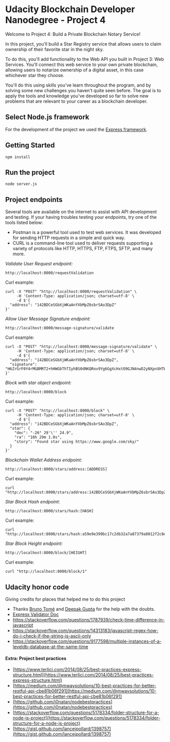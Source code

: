 # Udacity Blockchain Developer Nanodegree - Project 4


Welcome to Project 4: Build a Private Blockchain Notary Service!

In this project, you'll build a Star Registry service that allows users to claim ownership of their favorite star in the night sky.

To do this, you'll add functionality to the Web API you built in Project 3: Web Services. You'll connect this web service to your own private blockchain, allowing users to notarize ownership of a digital asset, in this case whichever star they choose.

You'll do this using skills you've learn throughout the program, and by solving some new challenges you haven't quite seen before. The goal is to apply the tools and knowledge you've developed so far to solve new problems that are relevant to your career as a blockchain developer.

## Select Node.js framework

For the development of the project we used the [Express framework](https://expressjs.com/).

## Getting Started

```
npm install
```

## Run the project

```
node server.js 
```

## Project endpoints

Several tools are available on the internet to assist with API development and testing. If your having troubles testing your endpoints, try one of the tools listed below:

* Postman is a powerful tool used to test web services. It was developed for sending HTTP requests in a simple and quick way.
* CURL is a command-line tool used to deliver requests supporting a variety of protocols like HTTP, HTTPS, FTP, FTPS, SFTP, and many more.


_Validate User Request endpoint:_
```
http://localhost:8000/requestValidation
```

Curl example:
```
curl -X "POST" "http://localhost:8000/requestValidation" \
     -H 'Content-Type: application/json; charset=utf-8' \
     -d $'{
  "address": "142BDCeSGbXjWKaAnYXbMpZ6sbrSAo3DpZ"
}'
```

_Allow User Message Signature endpoint:_
```
http://localhost:8000/message-signature/validate
```

Curl example:
```
curl -X "POST" "http://localhost:8000/message-signature/validate" \
     -H 'Content-Type: application/json; charset=utf-8' \
     -d $'{
  "address": "142BDCeSGbXjWKaAnYXbMpZ6sbrSAo3DpZ",
  "signature": "H6ZrGrF0Y4rMGBMRT2+hHWGbThTIyhBS0dNKQRov9Yg6GgXcHxtO9GJN4nwD2yNXpnXHTWU9i+qdw5vpsooryLU="
}'
```

_Block with star object endpoint:_
```
http://localhost:8000/block
```

Curl example:
```
curl -X "POST" "http://localhost:8000/block" \
     -H 'Content-Type: application/json; charset=utf-8' \
     -d $'{
  "address": "142BDCeSGbXjWKaAnYXbMpZ6sbrSAo3DpZ",
  "star": {
    "dec": "-26° 29'\'' 24.9",
    "ra": "16h 29m 1.0s",
    "story": "Found star using https://www.google.com/sky/"
  }
}'
```

_Blockchain Wallet Address endpoint:_
```
http://localhost:8000/stars/address:[ADDRESS]
```

Curl example:
```
curl "http://localhost:8000/stars/address:142BDCeSGbXjWKaAnYXbMpZ6sbrSAo3DpZ"
```

_Star Block Hash endpoint:_
```
http://localhost:8000/stars/hash:[HASH]
```

Curl example:
```
curl "http://localhost:8000/stars/hash:a59e9e399bc17c2db32a7a87379a8012f2c8e08dd661d7c0a6a4845d4f3ffb9f"
```

_Star Block Height endpoint:_
```
http://localhost:8000/block/[HEIGHT]
```

Curl example:
```
curl "http://localhost:8000/block/1"
```

## Udacity honor code

Giving credits for places that helped me to do this project

- Thanks  [Bruno Tomé](https://github.com/ibrunotome) and [Deepak Gupta](https://github.com/deepakmits) for the help with the doubts.
- [Express Validator Doc](https://express-validator.github.io/docs/custom-validators-sanitizers.html)
- https://stackoverflow.com/questions/1787939/check-time-difference-in-javascript
- https://stackoverflow.com/questions/14313183/javascript-regex-how-do-i-check-if-the-string-is-ascii-only
- https://stackoverflow.com/questions/9177598/multiple-instances-of-a-leveldb-database-at-the-same-time

#### Extra: Project best practices

- [https://www.terlici.com/2014/08/25/best-practices-express-structure.html](https://www.terlici.com/2014/08/25/best-practices-express-structure.html)
- [https://medium.com/@mwaysolutions/10-best-practices-for-better-restful-api-cbe81b06f291](https://medium.com/@mwaysolutions/10-best-practices-for-better-restful-api-cbe81b06f291)
- [https://github.com/i0natan/nodebestpractices](https://github.com/i0natan/nodebestpractices)
- [https://stackoverflow.com/questions/5178334/folder-structure-for-a-node-js-project](https://stackoverflow.com/questions/5178334/folder-structure-for-a-node-js-project)
- [https://gist.github.com/lancejpollard/1398757](https://gist.github.com/lancejpollard/1398757)